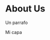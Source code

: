 # About Us

<p> Un parrafo </p>

<div> Mi capa </div>

<style> .page-header {display: none;} </style>

